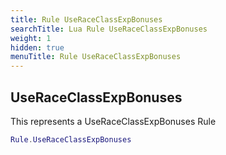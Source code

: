 ```yaml
---
title: Rule UseRaceClassExpBonuses
searchTitle: Lua Rule UseRaceClassExpBonuses
weight: 1
hidden: true
menuTitle: Rule UseRaceClassExpBonuses
---
```

## UseRaceClassExpBonuses

This represents a UseRaceClassExpBonuses Rule
```lua
Rule.UseRaceClassExpBonuses
```